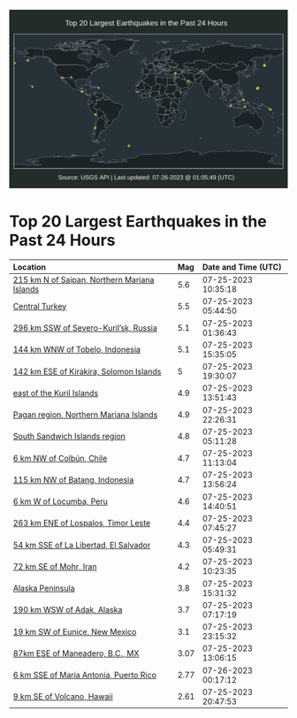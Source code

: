 ![Map](./map.png)

# Top 20 Largest Earthquakes in the Past 24 Hours

| Location | Mag | Date and Time (UTC) |
|:---|:---|:---|
| [215 km N of Saipan, Northern Mariana Islands](https://earthquake.usgs.gov/earthquakes/eventpage/us7000ki6k) | 5.6 | 07-25-2023 10:35:18 |
| [Central Turkey](https://earthquake.usgs.gov/earthquakes/eventpage/us7000ki5u) | 5.5 | 07-25-2023 05:44:50 |
| [296 km SSW of Severo-Kuril’sk, Russia](https://earthquake.usgs.gov/earthquakes/eventpage/us7000ki52) | 5.1 | 07-25-2023 01:36:43 |
| [144 km WNW of Tobelo, Indonesia](https://earthquake.usgs.gov/earthquakes/eventpage/us7000ki9d) | 5.1 | 07-25-2023 15:35:05 |
| [142 km ESE of Kirakira, Solomon Islands](https://earthquake.usgs.gov/earthquakes/eventpage/us6000kvis) | 5 | 07-25-2023 19:30:07 |
| [east of the Kuril Islands](https://earthquake.usgs.gov/earthquakes/eventpage/us7000ki7j) | 4.9 | 07-25-2023 13:51:43 |
| [Pagan region, Northern Mariana Islands](https://earthquake.usgs.gov/earthquakes/eventpage/us6000kvjr) | 4.9 | 07-25-2023 22:26:31 |
| [South Sandwich Islands region](https://earthquake.usgs.gov/earthquakes/eventpage/us7000ki5p) | 4.8 | 07-25-2023 05:11:28 |
| [6 km NW of Colbún, Chile](https://earthquake.usgs.gov/earthquakes/eventpage/us7000ki6w) | 4.7 | 07-25-2023 11:13:04 |
| [115 km NW of Batang, Indonesia](https://earthquake.usgs.gov/earthquakes/eventpage/us7000ki7m) | 4.7 | 07-25-2023 13:56:24 |
| [6 km W of Locumba, Peru](https://earthquake.usgs.gov/earthquakes/eventpage/us6000kvhw) | 4.6 | 07-25-2023 14:40:51 |
| [263 km ENE of Lospalos, Timor Leste](https://earthquake.usgs.gov/earthquakes/eventpage/us7000ki62) | 4.4 | 07-25-2023 07:45:27 |
| [54 km SSE of La Libertad, El Salvador](https://earthquake.usgs.gov/earthquakes/eventpage/us7000ki5v) | 4.3 | 07-25-2023 05:49:31 |
| [72 km SE of Mohr, Iran](https://earthquake.usgs.gov/earthquakes/eventpage/us7000ki6l) | 4.2 | 07-25-2023 10:23:35 |
| [Alaska Peninsula](https://earthquake.usgs.gov/earthquakes/eventpage/us7000ki98) | 3.8 | 07-25-2023 15:31:32 |
| [190 km WSW of Adak, Alaska](https://earthquake.usgs.gov/earthquakes/eventpage/us7000ki65) | 3.7 | 07-25-2023 07:17:19 |
| [19 km SW of Eunice, New Mexico](https://earthquake.usgs.gov/earthquakes/eventpage/us6000kvju) | 3.1 | 07-25-2023 23:15:32 |
| [87km ESE of Maneadero, B.C., MX](https://earthquake.usgs.gov/earthquakes/eventpage/ci39621490) | 3.07 | 07-25-2023 13:06:15 |
| [6 km SSE of Maria Antonia, Puerto Rico](https://earthquake.usgs.gov/earthquakes/eventpage/pr71419268) | 2.77 | 07-26-2023 00:17:12 |
| [9 km SE of Volcano, Hawaii](https://earthquake.usgs.gov/earthquakes/eventpage/hv73497232) | 2.61 | 07-25-2023 20:47:53 |
